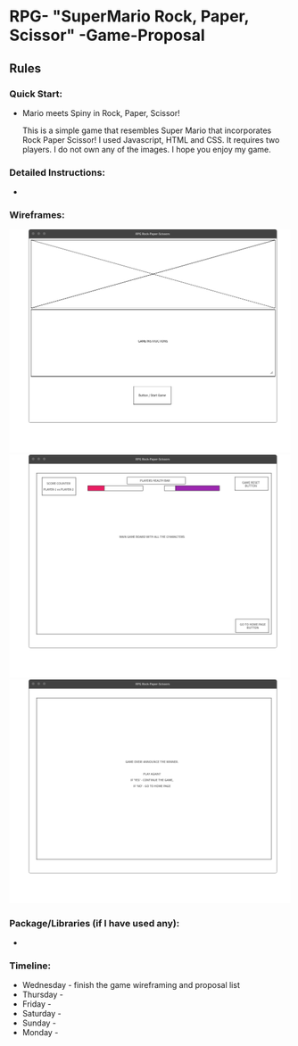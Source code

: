 # RPG- "SuperMario Rock, Paper, Scissor" -Game-Proposal

## Rules

### Quick Start:

* Mario meets Spiny in Rock, Paper, Scissor!

    This is a simple game that resembles Super Mario that incorporates Rock Paper Scissor! I used Javascript, HTML and CSS. It requires two players. I do not own any of the images. I hope you enjoy my game.

### Detailed Instructions:

*   

### Wireframes:

![Page-1of3 Wireframe](https://github.com/daler-bobojanov/RPG-RPS-Proposal/blob/master/assets/Page_1.png)
![Page-2of3 Wireframe](https://github.com/daler-bobojanov/RPG-RPS-Proposal/blob/master/assets/Page_2.png)
![Page-2of3 Wireframe](https://github.com/daler-bobojanov/RPG-RPS-Proposal/blob/master/assets/Page_3.png)

### Package/Libraries (if I have used any):

*   

### Timeline:

* Wednesday - finish the game wireframing and proposal list
* Thursday - 
* Friday - 
* Saturday - 
* Sunday - 
* Monday - 


